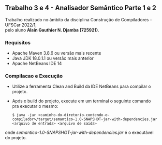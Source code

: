 ## Trabalho 3 e 4 - Analisador Semântico Parte 1 e 2
Trabalho realizado no âmbito da disciplina Construção de Compiladores - UFSCar 2022/1, <br /> pelo aluno **Alain Gauthier N. Djamba (725921)**.

### Requisitos
- Apache Maven 3.8.6 ou versão mais recente
- Java JDK 18.0.1.1 ou versão mais anterior
- Apache NetBeans IDE 14

### Compilacao e Execução

- Utilize a ferramenta Clean and Build da IDE NetBeans para compilar o projeto.

- Após o build do projeto, execute em um terminal o seguinte comando pra executar o mesmo:

      $ java -jar <caminho-do-diretorio-contendo-o-compilador>/target/semantico-1.0-SNAPSHOT-jar-with-dependencies.jar <arquivo de entrada> <arquivo de saída>

onde _semantico-1.0-SNAPSHOT-jar-with-dependencies.jar_ é o executável do projeto.
